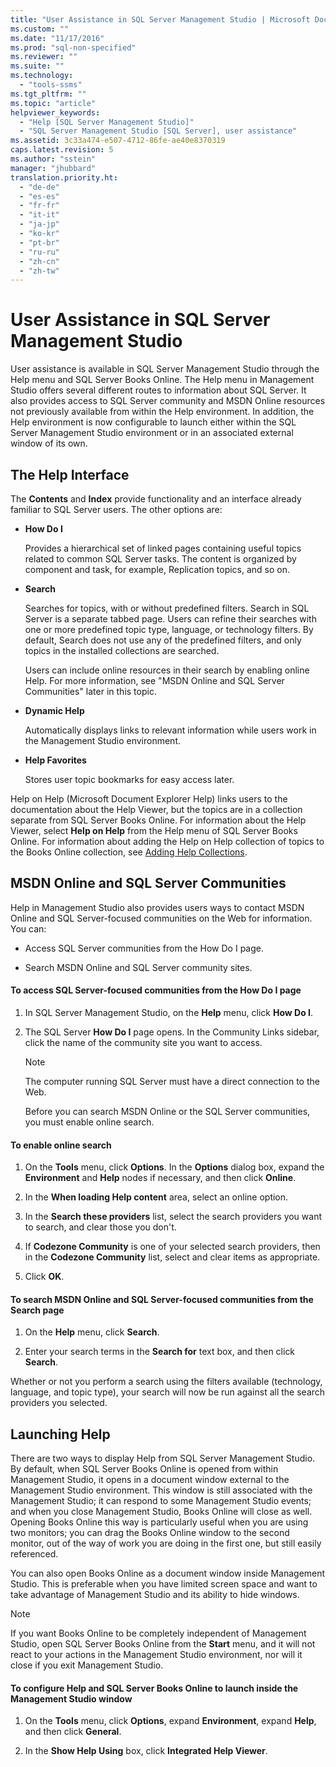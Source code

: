 ```yaml
---
title: "User Assistance in SQL Server Management Studio | Microsoft Docs"
ms.custom: ""
ms.date: "11/17/2016"
ms.prod: "sql-non-specified"
ms.reviewer: ""
ms.suite: ""
ms.technology: 
  - "tools-ssms"
ms.tgt_pltfrm: ""
ms.topic: "article"
helpviewer_keywords: 
  - "Help [SQL Server Management Studio]"
  - "SQL Server Management Studio [SQL Server], user assistance"
ms.assetid: 3c33a474-e507-4712-86fe-ae40e8370319
caps.latest.revision: 5
ms.author: "sstein"
manager: "jhubbard"
translation.priority.ht: 
  - "de-de"
  - "es-es"
  - "fr-fr"
  - "it-it"
  - "ja-jp"
  - "ko-kr"
  - "pt-br"
  - "ru-ru"
  - "zh-cn"
  - "zh-tw"
---
```

# User Assistance in SQL Server Management Studio
User assistance is available in SQL Server Management Studio through the Help menu and SQL Server Books Online. The Help menu in Management Studio offers several different routes to information about SQL Server. It also provides access to SQL Server community and MSDN Online resources not previously available from within the Help environment. In addition, the Help environment is now configurable to launch either within the SQL Server Management Studio environment or in an associated external window of its own.  
  
## The Help Interface  
The **Contents** and **Index** provide functionality and an interface already familiar to SQL Server users. The other options are:  
  
-   **How Do I**  
  
    Provides a hierarchical set of linked pages containing useful topics related to common SQL Server tasks. The content is organized by component and task, for example, Replication topics, and so on.  
  
-   **Search**  
  
    Searches for topics, with or without predefined filters. Search in SQL Server is a separate tabbed page. Users can refine their searches with one or more predefined topic type, language, or technology filters. By default, Search does not use any of the predefined filters, and only topics in the installed collections are searched.  
  
    Users can include online resources in their search by enabling online Help. For more information, see "MSDN Online and SQL Server Communities" later in this topic.  
  
-   **Dynamic Help**  
  
    Automatically displays links to relevant information while users work in the Management Studio environment.  
  
-   **Help Favorites**  
  
    Stores user topic bookmarks for easy access later.  
  
Help on Help (Microsoft Document Explorer Help) links users to the documentation about the Help Viewer, but the topics are in a collection separate from SQL Server Books Online. For information about the Help Viewer, select **Help on Help** from the Help menu of SQL Server Books Online. For information about adding the Help on Help collection of topics to the Books Online collection, see [Adding Help Collections](http://msdn.microsoft.com/en-us/ef798cc8-87cf-4d60-a7bf-9e061bdd0052).  
  
## MSDN Online and SQL Server Communities  
Help in Management Studio also provides users ways to contact MSDN Online and SQL Server-focused communities on the Web for information. You can:  
  
-   Access SQL Server communities from the How Do I page.  
  
-   Search MSDN Online and SQL Server community sites.  
  
#### To access SQL Server-focused communities from the How Do I page  
  
1.  In SQL Server Management Studio, on the **Help** menu, click **How Do I**.  
  
2.  The SQL Server **How Do I** page opens. In the Community Links sidebar, click the name of the community site you want to access.  
  
    > [!NOTE]  
    > The computer running SQL Server must have a direct connection to the Web.  
  
    Before you can search MSDN Online or the SQL Server communities, you must enable online search.  
  
#### To enable online search  
  
1.  On the **Tools** menu, click **Options**. In the **Options** dialog box, expand the **Environment** and **Help** nodes if necessary, and then click **Online**.  
  
2.  In the **When loading Help content** area, select an online option.  
  
3.  In the **Search these providers** list, select the search providers you want to search, and clear those you don't.  
  
4.  If **Codezone Community** is one of your selected search providers, then in the **Codezone Community** list, select and clear items as appropriate.  
  
5.  Click **OK**.  
  
#### To search MSDN Online and SQL Server-focused communities from the Search page  
  
1.  On the **Help** menu, click **Search**.  
  
2.  Enter your search terms in the **Search for** text box, and then click **Search**.  
  
Whether or not you perform a search using the filters available (technology, language, and topic type), your search will now be run against all the search providers you selected.  
  
## Launching Help  
There are two ways to display Help from SQL Server Management Studio. By default, when SQL Server Books Online is opened from within Management Studio, it opens in a document window external to the Management Studio environment. This window is still associated with the Management Studio; it can respond to some Management Studio events; and when you close Management Studio, Books Online will close as well. Opening Books Online this way is particularly useful when you are using two monitors; you can drag the Books Online window to the second monitor, out of the way of work you are doing in the first one, but still easily referenced.  
  
You can also open Books Online as a document window inside Management Studio. This is preferable when you have limited screen space and want to take advantage of Management Studio and its ability to hide windows.  
  
> [!NOTE]  
> If you want Books Online to be completely independent of Management Studio, open SQL Server Books Online from the **Start** menu, and it will not react to your actions in the Management Studio environment, nor will it close if you exit Management Studio.  
  
#### To configure Help and SQL Server Books Online to launch inside the Management Studio window  
  
1.  On the **Tools** menu, click **Options**, expand **Environment**, expand **Help**, and then click **General**.  
  
2.  In the **Show Help Using** box, click **Integrated Help Viewer**.  
  
